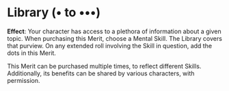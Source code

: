 # Library (• to •••)
**Effect**: Your character has access to a plethora of information
about a given topic. When purchasing this Merit,
choose a Mental Skill. The Library covers that purview. On
any extended roll involving the Skill in question, add the
dots in this Merit.

This Merit can be purchased multiple times, to reflect
different Skills. Additionally, its benefits can be shared by
various characters, with permission.